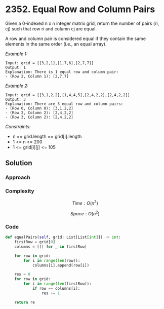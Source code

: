 # 2352. Equal Row and Column Pairs
Given a 0-indexed n x n integer matrix grid, return the number of pairs (ri, cj) such that row ri and column cj are equal.

A row and column pair is considered equal if they contain the same elements in the same order (i.e., an equal array).

*Example 1:*

```
Input: grid = [[3,2,1],[1,7,6],[2,7,7]]
Output: 1
Explanation: There is 1 equal row and column pair:
- (Row 2, Column 1): [2,7,7]
```

*Example 2:*

```
Input: grid = [[3,1,2,2],[1,4,4,5],[2,4,2,2],[2,4,2,2]]
Output: 3
Explanation: There are 3 equal row and column pairs:
- (Row 0, Column 0): [3,1,2,2]
- (Row 2, Column 2): [2,4,2,2]
- (Row 3, Column 2): [2,4,2,2]
```

*Constraints:*

* n == grid.length == grid[i].length
* 1 <= n <= 200
* 1 <= grid[i][j] <= 105

## Solution

### Approach
<!-- Describe your approach to solving the problem. -->

### Complexity
$$Time: O(n^2)$$

$$Space: O(n^2)$$

### Code
```py
def equalPairs(self, grid: List[List[int]]) -> int:
    firstRow = grid[0]
    columns = [[] for _ in firstRow]

    for row in grid:
        for i in range(len(row)):
            columns[i].append(row[i])

    res = 0
    for row in grid:
        for i in range(len(firstRow)):
            if row == columns[i]:
                res += 1

    return re
```
